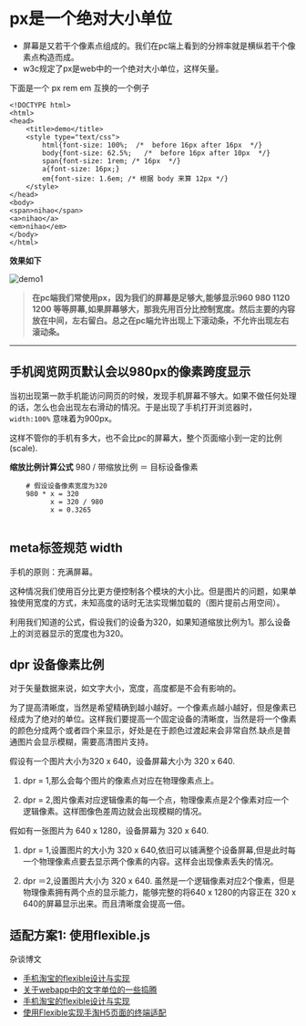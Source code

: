 # px是一个绝对大小单位
  * 屏幕是又若干个像素点组成的。我们在pc端上看到的分辨率就是横纵若干个像素点构造而成。
  * w3c规定了px是web中的一个绝对大小单位，这样矢量。
  
  下面是一个 px rem em 互换的一个例子

```
<!DOCTYPE html>
<html>
<head>
	<title>demo</title>
	<style type="text/css">
		html{font-size: 100%;  /*  before 16px after 16px  */}
		body{font-size: 62.5%;   /*  before 16px after 10px  */} 
		span{font-size: 1rem; /* 16px  */}
		a{font-size: 16px;}
		em{font-size: 1.6em; /* 根据 body 来算 12px */}
	</style>
</head>
<body>
<span>nihao</span>
<a>nihao</a>
<em>nihao</em>
</body>
</html>
```

**效果如下**

![demo1](https://raw.githubusercontent.com/liyanlong/cssBook/master/images/chapter1/demo1.png)


> **在pc端我们常使用px，因为我们的屏幕是足够大,能够显示960 980 1120 1200 等等屏幕,如果屏幕够大，那我先用百分比控制宽度。然后主要的内容放在中间，左右留白。总之在pc端允许出现上下滚动条，不允许出现左右滚动条。**

---

## 手机阅览网页默认会以980px的像素跨度显示

  当初出现第一款手机能访问网页的时候，发现手机屏幕不够大。如果不做任何处理的话，怎么也会出现左右滑动的情况。于是出现了手机打开浏览器时，`width:100%` 意味着为900px。
  
  这样不管你的手机有多大，也不会比pc的屏幕大，整个页面缩小到一定的比例(scale). 
  
  **缩放比例计算公式**
    980 / 带缩放比例 ＝ 目标设备像素  

```
    # 假设设备像素宽度为320
    980 * x = 320 
          x = 320 / 980
          x = 0.3265
          
```
  
  
## meta标签规范 width

手机的原则：充满屏幕。

这种情况我们使用百分比更方便控制各个模块的大小比。但是图片的问题，如果单独使用宽度的方式，未知高度的话时无法实现懒加载的（图片提前占用空间）。

> <meta name="viewport" content="initial-scale=1, maximum-scale=1, minimum-scale=1, user-scalable=no">

利用我们知道的公式，假设我们的设备为320，如果知道缩放比例为1。那么设备上的浏览器显示的宽度也为320。

## dpr 设备像素比例

  对于矢量数据来说，如文字大小，宽度，高度都是不会有影响的。
  
  为了提高清晰度，当然是希望精确到越小越好。一个像素点越小越好，但是像素已经成为了绝对的单位。这样我们要提高一个固定设备的清晰度，当然是将一个像素的颜色分成两个或者四个来显示，好处是在于颜色过渡起来会非常自然.缺点是普通图片会显示模糊，需要高清图片支持。

  假设有一个图片大小为320 x 640，设备屏幕大小为 320 x 640.
  
  1. dpr = 1,那么会每个图片的像素点对应在物理像素点上。
  
  2. dpr = 2,图片像素对应逻辑像素的每一个点，物理像素点是2个像素对应一个逻辑像素。这样图像色差周边就会出现模糊的情况。
  
  假如有一张图片为 640 x 1280，设备屏幕为 320 x 640.

  1. dpr = 1,设置图片的大小为 320 x 640,依旧可以铺满整个设备屏幕,但是此时每一个物理像素点要去显示两个像素的内容。这样会出现像素丢失的情况。
  
  2. dpr ＝2,设置图片大小为 320 x 640. 虽然是一个逻辑像素对应2个像素，但是物理像素拥有两个点的显示能力，能够完整的将640 x 1280的内容正在 320 x 640的屏幕显示出来。而且清晰度会提高一倍。 
    

## 适配方案1: 使用flexible.js


杂谈博文
 * [手机淘宝的flexible设计与实现](http://www.html-js.com/article/Like-the-winter-flexible-design-and-implementation-of-the-mobile-phone-Taobao-cold)
 * [关于webapp中的文字单位的一些捣腾](http://www.html-js.com/article/2400)
 * [手机淘宝的flexible设计与实现](http://www.cocoachina.com/webapp/20150617/12190.html)
 * [使用Flexible实现手淘H5页面的终端适配](http://www.tuicool.com/articles/nmm6reE)


  
